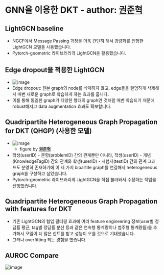 # GNN을 이용한 DKT - author: [권준혁](https://github.com/tree-jhk)

## LightGCN baseline
- NGCF에서 Message Passing 과정을 더욱 간단히 해서 경량화를 진행한 LightGCN 모델을 사용했습니다.
- Pytorch-geometric 라이브러리의 LightGCN을 활용했습니다.
## Edge dropout을 적용한 LightGCN
- ![image](https://user-images.githubusercontent.com/97151660/208237990-ad1f04ff-5311-4737-adaa-2149075adaf3.png)
- Edge dropout: 원본 graph의 node를 삭제하지 않고, edge들을 랜덤하게 삭제해서 매번 새로운 graph로 학습하게 하는 효과를 줍니다.
- 이를 통해 동일한 graph가 다양한 형태의 graph인 것처럼 매번 학습되기 때문에 robust해지고 data augmentation 효과도 확보합니다.
## Quadripartite Heterogeneous Graph Propagation for DKT (QHGP) (사용한 모델)
- ![image](https://user-images.githubusercontent.com/97151660/208238060-6aea02d9-f347-4f91-9a67-f7682313f0c1.png)
  - figure by **[권준혁](https://github.com/tree-jhk)**
- 학생(userID) - 문항(problemID) 간의 관계뿐만 아니라, 학생(userID) - 개념(KnowledgeTagID) 간의 관계와 학생(userID) - 시험지(testID) 간의 관계 그래프도 분명히 존재하기에 이 세 가지 bipartite graph를 연결해서 heterogeneous graph를 구성하고 싶었습니다.
- Pytorch-geometric 라이브러리의 LightGCN을 직접 불러와서 수정하는 작업을 진행했습니다.
## Quadripartite Heterogeneous Graph Propagation with features for DKT
- 기존 LightGCN의 협업 필터링 효과에 여러 feature engineering 정보(user별 정답률 평균, tag별 정답률 분산 등과 같은 연속형 통계량이나 범주형 통계량들)를 추가해서 모델이 더 많은 힌트를 받고 성능이 오를 것으로 기대했습니다.
- 그러나 overfitting 되는 경험을 했습니다.
## AUROC Compare
![image](https://user-images.githubusercontent.com/97151660/208237934-7c2bb946-4b1e-4ee5-9c95-32cc428be07b.png)

